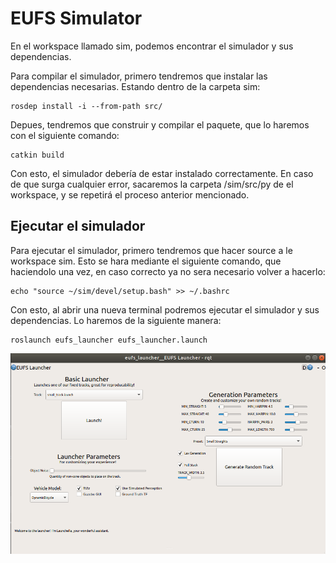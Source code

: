 # EUFS Simulator

En el workspace llamado sim, podemos encontrar el simulador y sus dependencias.

Para compilar el simulador, primero tendremos que instalar las dependencias necesarias. Estando dentro de la carpeta sim:
```
rosdep install -i --from-path src/
```
Depues, tendremos que construir y compilar el paquete, que lo haremos con el siguiente comando:
```
catkin build
```
Con esto, el simulador debería de estar instalado correctamente. En caso de que surga cualquier error, sacaremos la carpeta /sim/src/py de el workspace, y se repetirá el proceso anterior mencionado.


## Ejecutar el simulador
Para ejecutar el simulador, primero tendremos que hacer source a le workspace sim. Esto se hara mediante el siguiente comando, que haciendolo una vez, en caso correcto ya no sera necesario volver a hacerlo:
```
echo "source ~/sim/devel/setup.bash" >> ~/.bashrc
```
Con esto, al abrir una nueva terminal podremos ejecutar el simulador y sus dependencias. Lo haremos de la siguiente manera:
```
roslaunch eufs_launcher eufs_launcher.launch
```
![launcher](launcher.png)